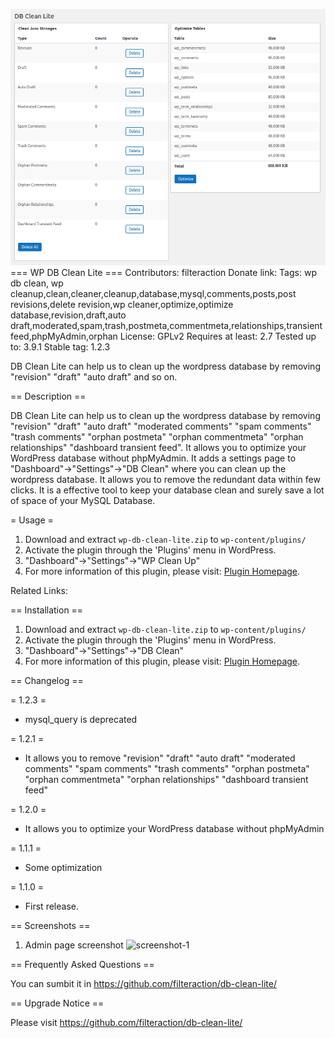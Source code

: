 ![](screenshot-1.png)
=== WP DB Clean Lite ===
Contributors: filteraction
Donate link: 
Tags: wp db clean, wp cleanup,clean,cleaner,cleanup,database,mysql,comments,posts,post revisions,delete revision,wp cleaner,optimize,optimize database,revision,draft,auto draft,moderated,spam,trash,postmeta,commentmeta,relationships,transient feed,phpMyAdmin,orphan
License: GPLv2
Requires at least: 2.7
Tested up to: 3.9.1
Stable tag: 1.2.3

DB Clean Lite can help us to clean up the wordpress database by removing "revision" "draft" "auto draft" and so on.


== Description ==

DB Clean Lite can help us to clean up the wordpress database by removing "revision" "draft" "auto draft" "moderated comments" "spam comments" "trash comments" "orphan postmeta" "orphan commentmeta" "orphan relationships" "dashboard transient feed".
It allows you to optimize your WordPress database without phpMyAdmin.
It adds a settings page to "Dashboard"->"Settings"->"DB Clean" where you can clean up the wordpress database.
It allows you to remove the redundant data within few clicks.
It is a effective tool to keep your database clean and surely save a lot of space of your MySQL Database.

= Usage =

1. Download and extract `wp-db-clean-lite.zip` to `wp-content/plugins/`
2. Activate the plugin through the 'Plugins' menu in WordPress.
3. "Dashboard"->"Settings"->"WP Clean Up"
4. For more information of this plugin, please visit: [Plugin Homepage](https://github.com/filteraction/db-clean-lite/ "DB Clean").

Related Links:


== Installation ==

1. Download and extract `wp-db-clean-lite.zip` to `wp-content/plugins/`
2. Activate the plugin through the 'Plugins' menu in WordPress.
3. "Dashboard"->"Settings"->"DB Clean"
4. For more information of this plugin, please visit: [Plugin Homepage](https://github.com/filteraction/db-clean-lite/ "DB Clean").


== Changelog ==

= 1.2.3 =

* mysql_query is deprecated

= 1.2.1 =

* It allows you to remove "revision" "draft" "auto draft" "moderated comments" "spam comments" "trash comments" "orphan postmeta" "orphan commentmeta" "orphan relationships" "dashboard transient feed"

= 1.2.0 =

* It allows you to optimize your WordPress database without phpMyAdmin

= 1.1.1 =

* Some optimization

= 1.1.0 =

* First release.


== Screenshots ==

1. Admin page screenshot 
![screenshot-1](https://user-images.githubusercontent.com/40341700/90978265-33687800-e56a-11ea-89db-56f69a0b9e23.png)


== Frequently Asked Questions ==

You can sumbit it in https://github.com/filteraction/db-clean-lite/


== Upgrade Notice ==

Please visit https://github.com/filteraction/db-clean-lite/

